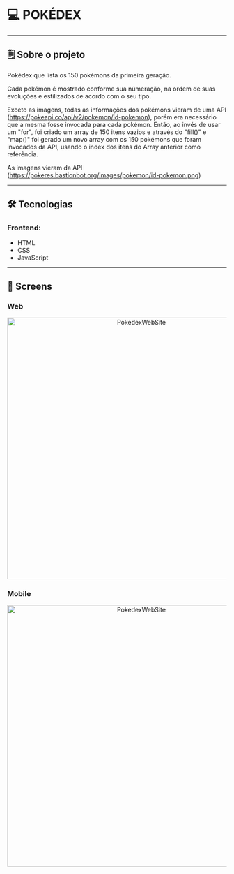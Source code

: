 

# 💻 POKÉDEX

---

## 🗒️ Sobre o projeto

Pokédex que lista os 150 pokémons da primeira geração.

Cada pokémon é mostrado conforme sua númeração, na ordem de suas evoluções e estilizados de acordo com o seu tipo.

Exceto as imagens, todas as informações dos pokémons vieram de uma API (https://pokeapi.co/api/v2/pokemon/id-pokemon), porém era necessário que a mesma fosse invocada para cada pokémon. Então, ao invés de usar um "for", foi criado um array de 150 itens vazios e através do "fill()" e "map()" foi gerado um novo array com os 150 pokémons que foram invocados da API, usando o index dos itens do Array anterior como referência.

As imagens vieram da API (https://pokeres.bastionbot.org/images/pokemon/id-pokemon.png)

---

## 🛠 Tecnologias

### Frontend:

-   HTML
-   CSS
-   JavaScript

---

## 🎨 Screens

### Web

<p align="center" style="display: flex; align-items: flex-start; justify-content: center;">
  <img alt="PokedexWebSite" src="./assets/readme/web-gif.gif" width="600px">
</p>

### Mobile

<p align="center" style="display: flex; align-items: flex-start; justify-content: center;">
  <img alt="PokedexWebSite" src="./assets/readme/mobile-gif.gif" width="600px">
</p>